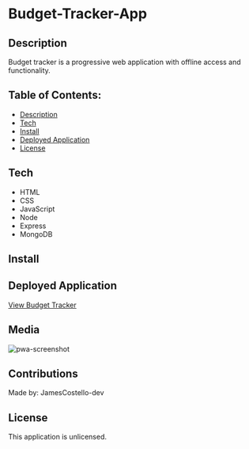 # Budget-Tracker-App

## Description

Budget tracker is a progressive web application with offline access and functionality.

## Table of Contents:

- [Description](#description)
- [Tech](#tech)
- [Install](#install)
- [Deployed Application](#deployed-application)
- [License](#license)

## Tech
* HTML
* CSS
* JavaScript
* Node
* Express
* MongoDB

## Install

## Deployed Application

[View Budget Tracker](https://pure-mesa-60741.herokuapp.com/)

## Media

![pwa-screenshot](https://user-images.githubusercontent.com/28774706/108287172-9fa5ec00-7147-11eb-86ac-058554659b43.png)

## Contributions

Made by: JamesCostello-dev

## License

This application is unlicensed.
